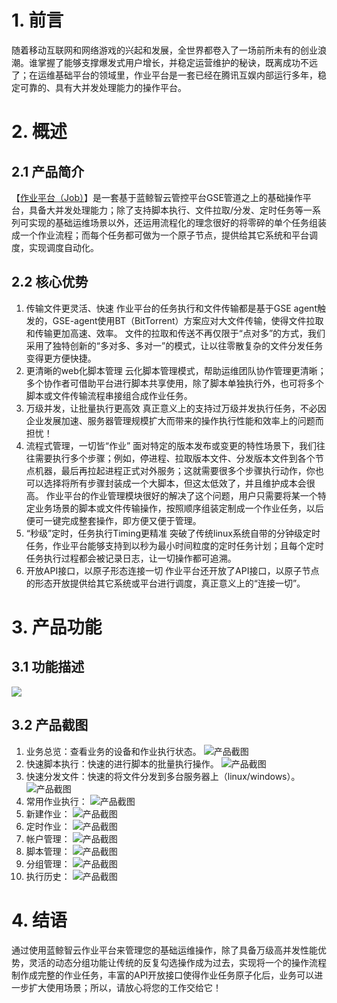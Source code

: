 # 1. 前言 
随着移动互联网和网络游戏的兴起和发展，全世界都卷入了一场前所未有的创业浪潮。谁掌握了能够支撑爆发式用户增长，并稳定运营维护的秘诀，既离成功不远了；在运维基础平台的领域里，作业平台是一套已经在腾讯互娱内部运行多年，稳定可靠的、具有大并发处理能力的操作平台。
# 2. 概述  
## 2.1 产品简介 
   【[作业平台（Job）](http://o.qcloud.com/console?app=job)】是一套基于蓝鲸智云管控平台GSE管道之上的基础操作平台，具备大并发处理能力；除了支持脚本执行、文件拉取/分发、定时任务等一系列可实现的基础运维场景以外，还运用流程化的理念很好的将零碎的单个任务组装成一个作业流程；而每个任务都可做为一个原子节点，提供给其它系统和平台调度，实现调度自动化。
## 2.2 核心优势 
1. 传输文件更灵活、快速
作业平台的任务执行和文件传输都是基于GSE agent触发的，GSE-agent使用BT（BitTorrent）方案应对大文件传输，使得文件拉取和传输更加高速、效率。
文件的拉取和传送不再仅限于“点对多”的方式，我们采用了独特创新的“多对多、多对一”的模式，让以往零散复杂的文件分发任务变得更方便快捷。
2. 更清晰的web化脚本管理
云化脚本管理模式，帮助运维团队协作管理更清晰；多个协作者可借助平台进行脚本共享使用，除了脚本单独执行外，也可将多个脚本或文件传输流程串接组合成作业任务。
3. 万级并发，让批量执行更高效
真正意义上的支持过万级并发执行任务，不必因企业发展加速、服务器管理规模扩大而带来的操作执行性能和效率上的问题而担忧！
4. 流程式管理，一切皆“作业”
面对特定的版本发布或变更的特性场景下，我们往往需要执行多个步骤；例如，停进程、拉取版本文件、分发版本文件到各个节点机器，最后再拉起进程正式对外服务；这就需要很多个步骤执行动作，你也可以选择将所有步骤封装成一个大脚本，但这太低效了，并且维护成本会很高。
作业平台的作业管理模块很好的解决了这个问题，用户只需要将某一个特定业务场景的脚本或文件传输操作，按照顺序组装定制成一个作业任务，以后便可一键完成整套操作，即方便又便于管理。
5. “秒级”定时，任务执行Timing更精准
突破了传统linux系统自带的分钟级定时任务，作业平台能够支持到以秒为最小时间粒度的定时任务计划；且每个定时任务执行过程都会被记录日志，让一切操作都可追溯。
6. 开放API接口，以原子形态连接一切
作业平台还开放了API接口，以原子节点的形态开放提供给其它系统或平台进行调度，真正意义上的“连接一切”。　　

# 3. 产品功能
## 3.1 功能描述
![](https://mc.qcloudimg.com/static/img/1cc6e289ae218496a8e236a0d3f1dc58/1.jpg)
## 3.2 产品截图

1. 业务总览：查看业务的设备和作业执行状态。
![产品截图](https://mc.qcloudimg.com/static/img/76074cea3a151f6b728c751d0634eeb9/2.jpg)
2. 快速脚本执行：快速的进行脚本的批量执行操作。
![产品截图](https://mc.qcloudimg.com/static/img/8245755b294dd14461bab07fb1f5a217/3.jpg)
3. 快速分发文件：快速的将文件分发到多台服务器上（linux/windows）。
![产品截图](https://mc.qcloudimg.com/static/img/cadc941ed00ba57407fa4f3d09225cd0/4.jpg)
4. 常用作业执行：
![产品截图](https://mc.qcloudimg.com/static/img/ce3c9c2cc07fa4f49b02efc0aac442d5/5.jpg)
5. 新建作业：
![产品截图](https://mc.qcloudimg.com/static/img/7c2c511f2c611e9ed6a1f04c728de006/6.jpg)
6. 定时作业：
![产品截图](https://mc.qcloudimg.com/static/img/6679451c022cb5b8b6117b8e40cff524/7.jpg)
7. 帐户管理：
![产品截图](https://mc.qcloudimg.com/static/img/37fa1d1c02a3cdb493d0e8d11ad404b7/8.jpg)
8. 脚本管理：
![产品截图](https://mc.qcloudimg.com/static/img/2aa45ed66039c4db92e07b70f4d22f0e/9.jpg)
9. 分组管理：
![产品截图](https://mc.qcloudimg.com/static/img/de08673c22dfdd592f86480ea604ba3d/10.jpg)
10. 执行历史：
![产品截图](https://mc.qcloudimg.com/static/img/fbd4f7d6252a5db7fdfb4a122723adf5/11.jpg) 



# 4. 结语
通过使用蓝鲸智云作业平台来管理您的基础运维操作，除了具备万级高并发性能优势，灵活的动态分组功能让传统的反复勾选操作成为过去，实现将一个的操作流程制作成完整的作业任务，丰富的API开放接口使得作业任务原子化后，业务可以进一步扩大使用场景；所以，请放心将您的工作交给它！


